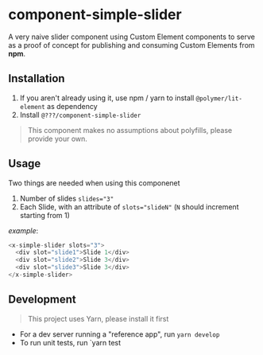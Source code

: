 # component-simple-slider
A very naive slider component using Custom Element components to serve as a proof of concept for publishing and consuming Custom Elements from **npm**.

## Installation
1. If you aren't already using it, use npm / yarn to install `@polymer/lit-element` as dependency
1. Install `@???/component-simple-slider`

> This component makes no assumptions about polyfills, please provide your own.

## Usage
Two things are needed when using this componenet
1. Number of slides `slides="3"`
1. Each Slide, with an attribute of `slots="slideN"` (`N` should increment starting from 1)

_example_:
```javascript
<x-simple-slider slots="3">
  <div slot="slide1">Slide 1</div>
  <div slot="slide2">Slide 3</div>
  <div slot="slide3">Slide 3</div>
</x-simple-slider>
```

## Development
> This project uses Yarn, please install it first

- For a dev server running a "reference app", run `yarn develop`
- To run unit tests, run `yarn test